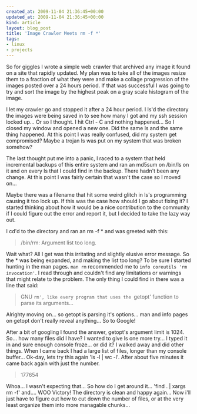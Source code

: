 ```yaml
---
created_at: 2009-11-04 21:36:45+00:00
updated_at: 2009-11-04 21:36:45+00:00
kind: article
layout: blog_post
title: 'Image Crawler Meets rm -f *'
tags:
- linux
- projects
---
```


So for giggles I wrote a simple web crawler that archived any image it found on
a site that rapidly updated. My plan was to take all of the images resize them
to a fraction of what they were and make a collage progression of the images
posted over a 24 hours period. If that was successful I was going to try and
sort the image by the highest peak on a gray scale histogram of the image.

I let my crawler go and stopped it after a 24 hour period. I ls'd the directory
the images were being saved in to see how many I got and my ssh session locked
up... Or so I thought. I hit Ctrl - C and nothing happened... So I closed my
window and opened a new one. Did the same ls and the same thing happened. At
this point I was really confused, did my system get compromised?  Maybe a
trojan ls was put on my system that was broken somehow?

The last thought put me into a panic, I raced to a system that held incremental
backups of this entire system and ran an md5sum on /bin/ls on it and on every
ls that I could find in the backup. There hadn't been any change. At this point
I was fairly certain that wasn't the case so I moved on...

Maybe there was a filename that hit some weird glitch in ls's programming
causing it too lock up. If this was the case how should I go about fixing it? I
started thinking about how it would be a nice contribution to the community if
I could figure out the error and report it, but I decided to take the lazy way
out.

I cd'd to the directory and ran an rm -f * and was greeted with this:

> /bin/rm: Argument list too long.

Wait what? All I get was this irritating and slightly elusive error message. So
the * was being expanded, and making the list too long? To be sure I started
hunting in the man pages. `man rm` recommended me to `info coreutils 'rm
invocation'`. I read through and couldn't find any limitations or warnings that
might relate to the problem. The only thing I could find in there was a line
that said:

> GNU `rm', like every program that uses the `getopt' function to parse its
> arguments...

Alrighty moving on... so getopt is parsing it's options... man and info pages
on getopt don't really reveal anything... So to Google!

After a bit of googling I found the answer, getopt's argument limit is 1024.
So... how many files did I have? I wanted to give ls one more try... I typed it
in and sure enough console froze... or did it? I walked away and did other
things. When I came back I had a large list of files, longer than my console
buffer... Ok-day, lets try this again 'ls -l | wc -l'. After about five minutes
it came back again with just the number.

> 177654
 
Whoa... I wasn't expecting that... So how do I get around it... 'find . | xargs
rm -f' and.... WOO Victory! The directory is clean and happy again... Now i'll
just have to figure out how to cut down the number of files, or at the very
least organize them into more managable chunks...

